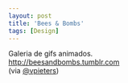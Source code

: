 ```yaml
---
layout: post
title: 'Bees & Bombs'
tags: [Design]
---
```


Galeria de gifs animados.<br>
<http://beesandbombs.tumblr.com><br>
(via [@vpieters](https://twitter.com/vpieters/status/481487838622810113))
